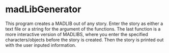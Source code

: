 # madLibGenerator
This program creates a MADLIB out of any story. Enter the story as either a text file or a string for the argument of the functions. The last function is a more interactive version of MADLIBS, where you enter the specified characters/objects before the story is created. Then the story is printed out with the user inputed information. 
